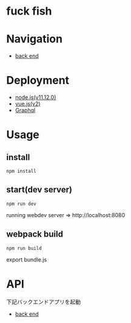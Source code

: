 # fuck fish

# Navigation
- [back end](https://github.com/Gen-Arch/fuck_fish)

# Deployment
- [node.js(v11.12.0)](https://nodejs.org/ja/)
- [vue.js(v2)](https://jp.vuejs.org/index.html)
- [Graphql](https://graphql.org/)

# Usage
## install
```
npm install
```

## start(dev server)

```
npm run dev
```
running webdev server
=> http://localhost:8080

## webpack build
```
npm run build
```

export bundle.js

# API
下記バックエンドアプリを起動
- [back end](https://github.com/Gen-Arch/fuck_fish)

